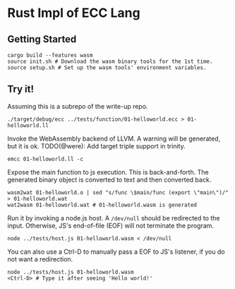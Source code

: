 # Rust Impl of ECC Lang

## Getting Started

````
cargo build --features wasm
source init.sh # Download the wasm binary tools for the 1st time.
source setup.sh # Set up the wasm tools' environment variables.
````

## Try it!

Assuming this is a subrepo of the write-up repo.
````
./target/debug/ecc ../tests/function/01-helloworld.ecc > 01-helloworld.ll
````

Invoke the WebAssembly backend of LLVM. A warning will be generated, but it is ok.
TODO(@were): Add target triple support in trinity.
````
emcc 01-helloworld.ll -c
````

Expose the main function to js execution. This is back-and-forth.
The generated binary object is converted to text and then converted back.
````
wasm2wat 01-helloworld.o | sed "s/func \$main/func (export \"main\")/" > 01-helloworld.wat
wat2wasm 01-helloworld.wat # 01-helloworld.wasm is generated
````


Run it by invoking a node.js host. A `/dev/null` should be redirected to the input.
Otherwise, JS's end-of-file (EOF) will not terminate the program.
````
node ../tests/host.js 01-helloworld.wasm < /dev/null
````

You can also use a Ctrl-D to manually pass a EOF to JS's listener, if you do not want a redirection.
````
node ../tests/host.js 01-helloworld.wasm
<Ctrl-D> # Type it after seeing 'Hello world!'
````
